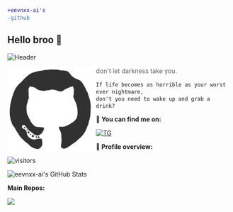 ```diff
+eevnxx-ai's
-github
```
## Hello broo 👋

![Header](https://telegra.ph/file/64241f6ceec044e76efef.jpg)

<img align="left" src='https://raw.githubusercontent.com/eevnxx-ai/eevnxx-ai/master/github.gif' width='200'/>

> don't let darkness take you.

```
If life becomes as horrible as your worst ever nightmare,
don't you need to wake up and grab a drink?

```

**:email: You can find me on:**

[![TG](https://img.shields.io/badge/-Telegram-0088CC?style=flat&logo=Telegram&logoColor=white&link=https://t.me/heroisme)](https://t.me/heroisme) <br />

**:pushpin: Profile overview:**
 
![visitors](https://visitor-badge.laobi.icu/badge?page_id=eevnxx-ai.eevnxx-ai)
 
![eevnxx-ai's GitHub Stats](https://github-readme-stats.vercel.app/api?username=eevnxx-ai&show_icons=true)
 
**Main Repos:**

<a href="https://github.com/eevnxx-ai/OUBnew"><img src="https://github-readme-stats.vercel.app/api/pin/?username=eevnxx-ai&repo=OUBnew&show_owner=true"></a>
